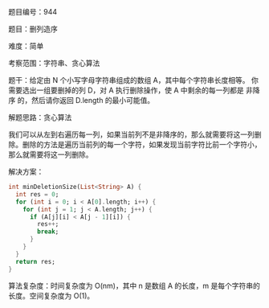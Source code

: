 题目编号：944

题目：删列造序

难度：简单

考察范围：字符串、贪心算法

题干：给定由 N 个小写字母字符串组成的数组 A，其中每个字符串长度相等。 你需要选出一组要删掉的列 D，对 A 执行删除操作，使 A 中剩余的每一列都是 非降序 的，然后请你返回 D.length 的最小可能值。

解题思路：贪心算法

我们可以从左到右遍历每一列，如果当前列不是非降序的，那么就需要将这一列删除。删除的方法是遍历当前列的每一个字符，如果发现当前字符比前一个字符小，那么就需要将这一列删除。

解决方案：

```dart
int minDeletionSize(List<String> A) {
  int res = 0;
  for (int i = 0; i < A[0].length; i++) {
    for (int j = 1; j < A.length; j++) {
      if (A[j][i] < A[j - 1][i]) {
        res++;
        break;
      }
    }
  }
  return res;
}
```

算法复杂度：时间复杂度为 O(nm)，其中 n 是数组 A 的长度，m 是每个字符串的长度。空间复杂度为 O(1)。